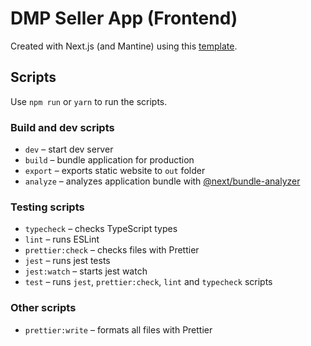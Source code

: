 # DMP Seller App (Frontend)

Created with Next.js (and Mantine) using this [template](https://github.com/mantinedev/mantine-next-template/generate).

## Scripts

Use `npm run` or `yarn` to run the scripts.

### Build and dev scripts

- `dev` – start dev server
- `build` – bundle application for production
- `export` – exports static website to `out` folder
- `analyze` – analyzes application bundle with [@next/bundle-analyzer](https://www.npmjs.com/package/@next/bundle-analyzer)

### Testing scripts

- `typecheck` – checks TypeScript types
- `lint` – runs ESLint
- `prettier:check` – checks files with Prettier
- `jest` – runs jest tests
- `jest:watch` – starts jest watch
- `test` – runs `jest`, `prettier:check`, `lint` and `typecheck` scripts

### Other scripts
- `prettier:write` – formats all files with Prettier
